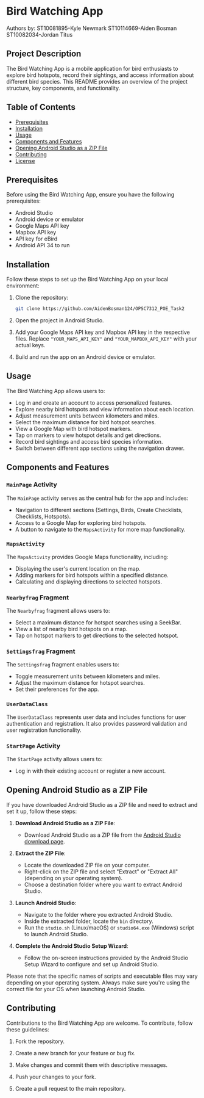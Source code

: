 # Bird Watching App
Authors by: 
ST10081895-Kyle Newmark 
ST10114669-Aiden Bosman
ST10082034-Jordan Titus


## Project Description

The Bird Watching App is a mobile application for bird enthusiasts to explore bird hotspots, record their sightings, and access information about different bird species. This README provides an overview of the project structure, key components, and functionality.

## Table of Contents

- [Prerequisites](#prerequisites)
- [Installation](#installation)
- [Usage](#usage)
- [Components and Features](#components-and-features)
- [Opening Android Studio as a ZIP File](#opening-android-studio-as-a-zip-file)
- [Contributing](#contributing)
- [License](#license)

## Prerequisites

Before using the Bird Watching App, ensure you have the following prerequisites:

- Android Studio
- Android device or emulator
- Google Maps API key
- Mapbox API key
- API key for eBird
- Android API 34 to run 

## Installation

Follow these steps to set up the Bird Watching App on your local environment:

1. Clone the repository:

   ```bash
   git clone https://github.com/AidenBosman124/OPSC7312_POE_Task2
   ```

2. Open the project in Android Studio.

3. Add your Google Maps API key and Mapbox API key in the respective files. Replace `"YOUR_MAPS_API_KEY"` and `"YOUR_MAPBOX_API_KEY"` with your actual keys.

4. Build and run the app on an Android device or emulator.

## Usage

The Bird Watching App allows users to:

- Log in and create an account to access personalized features.
- Explore nearby bird hotspots and view information about each location.
- Adjust measurement units between kilometers and miles.
- Select the maximum distance for bird hotspot searches.
- View a Google Map with bird hotspot markers.
- Tap on markers to view hotspot details and get directions.
- Record bird sightings and access bird species information.
- Switch between different app sections using the navigation drawer.

## Components and Features

### `MainPage` Activity

The `MainPage` activity serves as the central hub for the app and includes:

- Navigation to different sections (Settings, Birds, Create Checklists, Checklists, Hotspots).
- Access to a Google Map for exploring bird hotspots.
- A button to navigate to the `MapsActivity` for more map functionality.

### `MapsActivity`

The `MapsActivity` provides Google Maps functionality, including:

- Displaying the user's current location on the map.
- Adding markers for bird hotspots within a specified distance.
- Calculating and displaying directions to selected hotspots.

### `Nearbyfrag` Fragment

The `Nearbyfrag` fragment allows users to:

- Select a maximum distance for hotspot searches using a SeekBar.
- View a list of nearby bird hotspots on a map.
- Tap on hotspot markers to get directions to the selected hotspot.

### `Settingsfrag` Fragment

The `Settingsfrag` fragment enables users to:

- Toggle measurement units between kilometers and miles.
- Adjust the maximum distance for hotspot searches.
- Set their preferences for the app.

### `UserDataClass`

The `UserDataClass` represents user data and includes functions for user authentication and registration. It also provides password validation and user registration functionality.

### `StartPage` Activity

The `StartPage` activity allows users to:

- Log in with their existing account or register a new account.

## Opening Android Studio as a ZIP File

If you have downloaded Android Studio as a ZIP file and need to extract and set it up, follow these steps:

1. **Download Android Studio as a ZIP File**:
   - Download Android Studio as a ZIP file from the [Android Studio download page](https://developer.android.com/studio).

2. **Extract the ZIP File**:
   - Locate the downloaded ZIP file on your computer.
   - Right-click on the ZIP file and select "Extract" or "Extract All" (depending on your operating system).
   - Choose a destination folder where you want to extract Android Studio.

3. **Launch Android Studio**:
   - Navigate to the folder where you extracted Android Studio.
   - Inside the extracted folder, locate the `bin` directory.
   - Run the `studio.sh` (Linux/macOS) or `studio64.exe` (Windows) script to launch Android Studio.

4. **Complete the Android Studio Setup Wizard**:
   - Follow the on-screen instructions provided by the Android Studio Setup Wizard to configure and set up Android Studio.

Please note that the specific names of scripts and executable files may vary depending on your operating system. Always make sure you're using the correct file for your OS when launching Android Studio.

## Contributing

Contributions to the Bird Watching App are welcome. To contribute, follow these guidelines:

1. Fork the repository.

2. Create a new branch for your feature or bug fix.

3. Make changes and commit them with descriptive messages.

4. Push your changes to your fork.

5. Create a pull request to the main repository.

